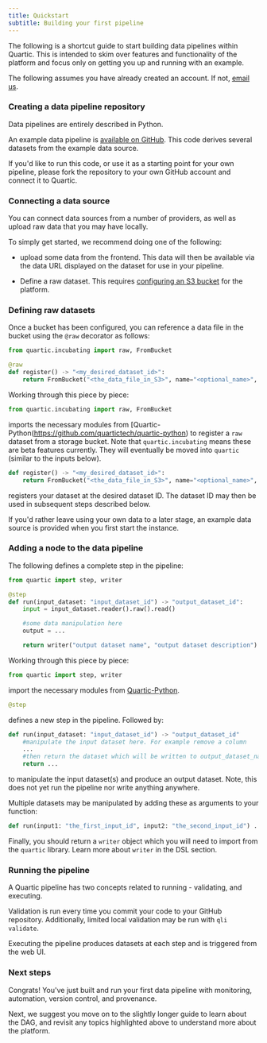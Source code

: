 ```yaml
---
title: Quickstart
subtitle: Building your first pipeline
---
```


The following is a shortcut guide to start building data pipelines within Quartic.
This is intended to skim over features and functionality of the platform and focus only on getting you up and running with an example.

The following assumes you have already created an account. If not, [email us](mailto:contact@quartic.io).

### Creating a data pipeline repository

Data pipelines are entirely described in Python.

An example data pipeline is [available on GitHub](https://github.com/quartictech/hello-quartic). This code derives several datasets from the example data source.

If you'd like to run this code, or use it as a starting point for your own pipeline, please fork the repository to your own GitHub account and connect it to Quartic.

### Connecting a data source

You can connect data sources from a number of providers, as well as upload raw data that you may have locally.

To simply get started, we recommend doing one of the following:

- upload some data from the frontend. This data will then be available via the data URL displayed on the dataset for use in your pipeline.

- Define a raw dataset. This requires [configuring an S3 bucket](/configuring-s3) for the platform.

### Defining raw datasets
Once a bucket has been configured, you can reference a data file in the bucket using the `@raw` decorator as follows:

```py
from quartic.incubating import raw, FromBucket

@raw
def register() -> "<my_desired_dataset_id>":
    return FromBucket("<the_data_file_in_S3>", name="<optional_name>", desc="<optional_description>")
```

Working through this piece by piece:

```py
from quartic.incubating import raw, FromBucket
```

imports the necessary modules from [Quartic-Python(https://github.com/quartictech/quartic-python) to register a `raw` dataset from a storage bucket. 
Note that `quartic.incubating` means these are
beta features currently. They will eventually be moved into `quartic` (similar to the inputs below).

```py
def register() -> "<my_desired_dataset_id>":
    return FromBucket("<the_data_file_in_S3>", name="<optional_name>", desc="<optional_description>")
```

registers your dataset at the desired dataset ID. The dataset ID may then be used in subsequent steps described below.

If you'd rather leave using your own data to a later stage, an example data source is provided when you first start the instance.


### Adding a node to the data pipeline

The following defines a complete step in the pipeline:

```py
from quartic import step, writer

@step
def run(input_dataset: "input_dataset_id") -> "output_dataset_id":
    input = input_dataset.reader().raw().read()

    #some data manipulation here
    output = ...

    return writer("output dataset name", "output dataset description").json(output)
```

Working through this piece by piece:

```py
from quartic import step, writer
```

import the necessary modules from [Quartic-Python](https://github.com/quartictech/quartic-python).

```py
@step
```

defines a new step in the pipeline. Followed by:

```py
def run(input_dataset: "input_dataset_id") -> "output_dataset_id"
    #manipulate the input dataset here. For example remove a column
    ...
    #then return the dataset which will be written to output_dataset_name
    return ...
```

to manipulate the input dataset(s) and produce an output dataset.
Note, this does not yet run the pipeline nor write anything anywhere.

Multiple datasets may be manipulated by adding these as arguments to your function:

```py
def run(input1: "the_first_input_id", input2: "the_second_input_id") ...
```

Finally, you should return a `writer` object which you will need to import from the `quartic` library.
Learn more about `writer` in the DSL section.

### Running the pipeline

A Quartic pipeline has two concepts related to running - validating, and executing.

Validation is run every time you commit your code to your GitHub repository. Additionally,
limited local validation may be run with `qli validate`.

Executing the pipeline produces datasets at each step and is triggered from the web UI.

### Next steps

Congrats! You've just built and run your first data pipeline with monitoring, automation,
version control, and provenance.

Next, we suggest you move on to the slightly longer guide to learn about the DAG, and revisit any topics
highlighted above to understand more about the platform.